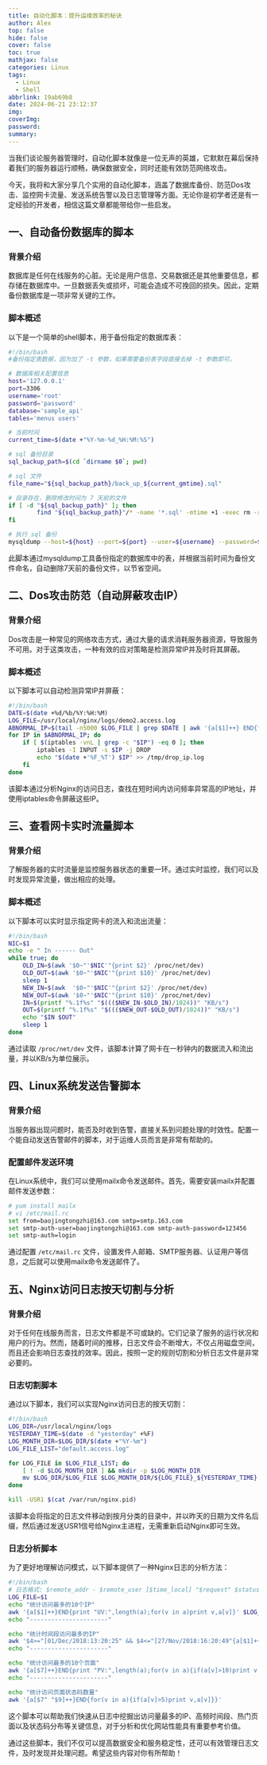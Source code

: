 ```yaml
---
title: 自动化脚本：提升运维效率的秘诀
author: Alex
top: false
hide: false
cover: false
toc: true
mathjax: false
categories: Linux
tags:
  - Linux
  - Shell
abbrlink: 19ab69b8
date: 2024-06-21 23:12:37
img:
coverImg:
password:
summary:
---
```


当我们谈论服务器管理时，自动化脚本就像是一位无声的英雄，它默默在幕后保持着我们的服务器运行顺畅，确保数据安全，同时还能有效防范网络攻击。

今天，我将和大家分享几个实用的自动化脚本，涵盖了数据库备份、防范Dos攻击、监控网卡流量、发送系统告警以及日志管理等方面。无论你是初学者还是有一定经验的开发者，相信这篇文章都能带给你一些启发。

## 一、自动备份数据库的脚本

### 背景介绍

数据库是任何在线服务的心脏。无论是用户信息、交易数据还是其他重要信息，都存储在数据库中。一旦数据丢失或损坏，可能会造成不可挽回的损失。因此，定期备份数据库是一项非常关键的工作。

### 脚本概述

以下是一个简单的shell脚本，用于备份指定的数据库表：

```sh
#!/bin/bash
#备份指定表数据，因为加了 -t 参数，如果需要备份表字段直接去掉 -t 参数即可。

# 数据库相关配置信息
host='127.0.0.1'
port=3306
username='root'
password='password'
database='sample_api'
tables='menus users'

# 当前时间
current_time=$(date +"%Y-%m-%d_%H:%M:%S")

# sql 备份目录
sql_backup_path=$(cd `dirname $0`; pwd)

# sql 文件
file_name="${sql_backup_path}/back_up_${current_gmtime}.sql"

# 目录存在，删除修改时间为 7 天前的文件
if [ -d "${sql_backup_path}" ]; then
        find "${sql_backup_path}"/* -name '*.sql' -mtime +1 -exec rm -rf {} \;
fi

# 执行 sql 备份
mysqldump --host=${host} --port=${port} --user=${username} --password=${password} -t ${database} ${tables} > "${file_name}"
```

此脚本通过mysqldump工具备份指定的数据库中的表，并根据当前时间为备份文件命名，自动删除7天前的备份文件，以节省空间。

## 二、Dos攻击防范（自动屏蔽攻击IP）

### 背景介绍

Dos攻击是一种常见的网络攻击方式，通过大量的请求消耗服务器资源，导致服务不可用。对于这类攻击，一种有效的应对策略是检测异常IP并及时将其屏蔽。

### 脚本概述

以下脚本可以自动检测异常IP并屏蔽：

```bash
#!/bin/bash
DATE=$(date +%d/%b/%Y:%H:%M)
LOG_FILE=/usr/local/nginx/logs/demo2.access.log
ABNORMAL_IP=$(tail -n5000 $LOG_FILE | grep $DATE | awk '{a[$1]++} END{for(i in a) if(a[i]>10) print i}')
for IP in $ABNORMAL_IP; do
    if [ $(iptables -vnL | grep -c "$IP") -eq 0 ]; then
        iptables -I INPUT -s $IP -j DROP
        echo "$(date +'%F_%T') $IP" >> /tmp/drop_ip.log
    fi
done
```

该脚本通过分析Nginx的访问日志，查找在短时间内访问频率异常高的IP地址，并使用iptables命令屏蔽这些IP。

## 三、查看网卡实时流量脚本

### 背景介绍

了解服务器的实时流量是监控服务器状态的重要一环。通过实时监控，我们可以及时发现异常流量，做出相应的处理。

### 脚本概述

以下脚本可以实时显示指定网卡的流入和流出流量：

```bash
#!/bin/bash
NIC=$1
echo -e " In ------ Out"
while true; do
    OLD_IN=$(awk '$0~"'$NIC'"{print $2}' /proc/net/dev)
    OLD_OUT=$(awk '$0~"'$NIC'"{print $10}' /proc/net/dev)
    sleep 1
    NEW_IN=$(awk  '$0~"'$NIC'"{print $2}' /proc/net/dev)
    NEW_OUT=$(awk '$0~"'$NIC'"{print $10}' /proc/net/dev)
    IN=$(printf "%.1f%s" "$((($NEW_IN-$OLD_IN)/1024))" "KB/s")
    OUT=$(printf "%.1f%s" "$((($NEW_OUT-$OLD_OUT)/1024))" "KB/s")
    echo "$IN $OUT"
    sleep 1
done
```

通过读取 `/proc/net/dev` 文件，该脚本计算了网卡在一秒钟内的数据流入和流出量，并以KB/s为单位展示。

## 四、Linux系统发送告警脚本

### 背景介绍

当服务器出现问题时，能否及时收到告警，直接关系到问题处理的时效性。配置一个能自动发送告警邮件的脚本，对于运维人员而言是非常有帮助的。

### 配置邮件发送环境

在Linux系统中，我们可以使用mailx命令发送邮件。首先，需要安装mailx并配置邮件发送参数：

```bash
# yum install mailx
# vi /etc/mail.rc
set from=baojingtongzhi@163.com smtp=smtp.163.com
set smtp-auth-user=baojingtongzhi@163.com smtp-auth-password=123456
set smtp-auth=login
```

通过配置 `/etc/mail.rc` 文件，设置发件人邮箱、SMTP服务器、认证用户等信息，之后就可以使用mailx命令发送邮件了。

## 五、Nginx访问日志按天切割与分析

### 背景介绍

对于任何在线服务而言，日志文件都是不可或缺的。它们记录了服务的运行状况和用户的行为。然而，随着时间的推移，日志文件会不断增大，不仅占用磁盘空间，而且还会影响日志查找的效率。因此，按照一定的规则切割和分析日志文件是非常必要的。

### 日志切割脚本

通过以下脚本，我们可以实现Nginx访问日志的按天切割：

```bash
#!/bin/bash
LOG_DIR=/usr/local/nginx/logs
YESTERDAY_TIME=$(date -d "yesterday" +%F)
LOG_MONTH_DIR=$LOG_DIR/$(date +"%Y-%m")
LOG_FILE_LIST="default.access.log"

for LOG_FILE in $LOG_FILE_LIST; do
    [ ! -d $LOG_MONTH_DIR ] && mkdir -p $LOG_MONTH_DIR
    mv $LOG_DIR/$LOG_FILE $LOG_MONTH_DIR/${LOG_FILE}_${YESTERDAY_TIME}
done

kill -USR1 $(cat /var/run/nginx.pid)
```

该脚本会将指定的日志文件移动到按月分类的目录中，并以昨天的日期为文件名后缀，然后通过发送USR1信号给Nginx主进程，无需重新启动Nginx即可生效。

### 日志分析脚本

为了更好地理解访问模式，以下脚本提供了一种Nginx日志的分析方法：

```bash
#!/bin/bash
# 日志格式: $remote_addr - $remote_user [$time_local] "$request" $status $body_bytes_sent "$http_referer" "$http_user_agent" "$http_x_forwarded_for"
LOG_FILE=$1
echo "统计访问最多的10个IP"
awk '{a[$1]++}END{print "UV:",length(a);for(v in a)print v,a[v]}' $LOG_FILE |sort -k2 -nr |head -10
echo "----------------------"

echo "统计时间段访问最多的IP"
awk '$4>="[01/Dec/2018:13:20:25" && $4<="[27/Nov/2018:16:20:49"{a[$1]++}END{for(v in a)print v,a[v]}' $LOG_FILE |sort -k2 -nr|head -10
echo "----------------------"

echo "统计访问最多的10个页面"
awk '{a[$7]++}END{print "PV:",length(a);for(v in a){if(a[v]>10)print v,a[v]}}' $LOG_FILE |sort -k2 -nr
echo "----------------------"

echo "统计访问页面状态码数量"
awk '{a[$7" "$9]++}END{for(v in a){if(a[v]>5)print v,a[v]}}'
```

这个脚本可以帮助我们快速从日志中挖掘出访问量最多的IP、高频时间段、热门页面以及状态码分布等关键信息，对于分析和优化网站性能具有重要参考价值。

通过这些脚本，我们不仅可以提高数据安全和服务稳定性，还可以有效管理日志文件，及时发现并处理问题。希望这些内容对你有所帮助！